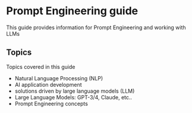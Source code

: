 # Prompt Engineering guide
This guide provides information for Prompt Engineering and working with LLMs

## Topics
Topics covered in this guide

- Natural Language Processing (NLP)
- AI application development
- solutions driven by large language models (LLM)
- Large Language Models: GPT-3/4, Claude, etc..
- Prompt Engineering concepts